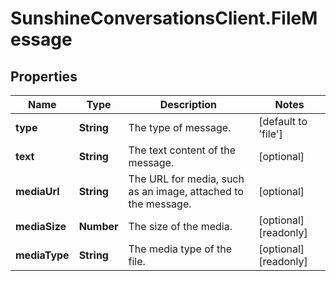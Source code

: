 # SunshineConversationsClient.FileMessage

## Properties

Name | Type | Description | Notes
------------ | ------------- | ------------- | -------------
**type** | **String** | The type of message. | [default to &#39;file&#39;]
**text** | **String** | The text content of the message. | [optional] 
**mediaUrl** | **String** | The URL for media, such as an image, attached to the message. | [optional] 
**mediaSize** | **Number** | The size of the media. | [optional] [readonly] 
**mediaType** | **String** | The media type of the file. | [optional] [readonly] 


